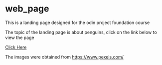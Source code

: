 # web_page
This is a landing page designed for the odin project foundation course 

The topic of the landing page is about penguins, click on the link below to view the page

[Click Here](https://junfengl95.github.io/web_page/)

The images were obtained from https://www.pexels.com/
